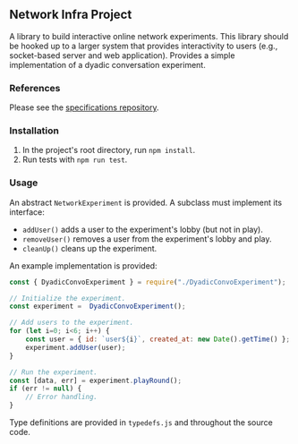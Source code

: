 ## Network Infra Project

A library to build interactive online network experiments. This library should be hooked up to a larger system that provides interactivity to users (e.g., socket-based server and web application). Provides a simple implementation of a dyadic conversation experiment.


### References
Please see the [specifications repository](https://github.com/comanlab/technical-evaluations).

### Installation

1. In the project's root directory, run `npm install`.
2. Run tests with `npm run test`.

### Usage

An abstract `NetworkExperiment` is provided. A subclass must implement its interface:
- `addUser()` adds a user to the experiment's lobby (but not in play).
- `removeUser()` removes a user from the experiment's lobby and play.
- `cleanUp()` cleans up the experiment.

An example implementation is provided:
```js
const { DyadicConvoExperiment } = require("./DyadicConvoExperiment");

// Initialize the experiment.
const experiment =  DyadicConvoExperiment();

// Add users to the experiment.
for (let i=0; i<6; i++) {
    const user = { id: `user${i}`, created_at: new Date().getTime() };
    experiment.addUser(user);
}

// Run the experiment.
const [data, err] = experiment.playRound();
if (err != null) {
    // Error handling.
}
```

Type definitions are provided in `typedefs.js` and throughout the source code.
